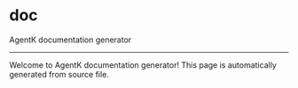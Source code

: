 <!-- @rev 5603cbcfdb6691776f7aa947f0aa412e 20ae7b -->
# doc

AgentK documentation generator
 

----


 Welcome to AgentK documentation generator! This page is automatically generated from source file.


